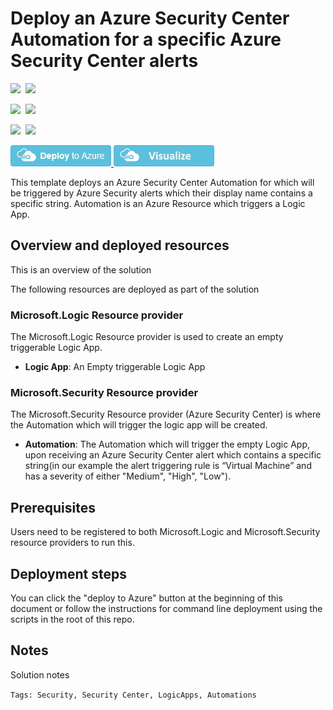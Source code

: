 # Deploy an Azure Security Center Automation for a specific Azure Security Center alerts

<IMG SRC="https://azurequickstartsservice.blob.core.windows.net/badges/101-securitycenter-create-automation-for-all-alerts/PublicLastTestDate.svg" />&nbsp;
<IMG SRC="https://azurequickstartsservice.blob.core.windows.net/badges/101-securitycenter-create-automation-for-all-alerts/PublicDeployment.svg" />&nbsp;

<IMG SRC="https://azurequickstartsservice.blob.core.windows.net/badges/101-securitycenter-create-automation-for-all-alerts/FairfaxLastTestDate.svg" />&nbsp;
<IMG SRC="https://azurequickstartsservice.blob.core.windows.net/badges/101-securitycenter-create-automation-for-all-alerts/FairfaxDeployment.svg" />&nbsp;

<IMG SRC="https://azurequickstartsservice.blob.core.windows.net/badges/101-securitycenter-create-automation-for-all-alerts/BestPracticeResult.svg" />&nbsp;
<IMG SRC="https://azurequickstartsservice.blob.core.windows.net/badges/101-securitycenter-create-automation-for-all-alerts/CredScanResult.svg" />&nbsp;

<a href="https://portal.azure.com/#create/Microsoft.Template/uri/https%3A%2F%2Fraw.githubusercontent.com%2FAzure%2Fazure-quickstart-templates%2Fmaster%2F101-securitycenter-create-automation-for-all-alerts%2Fazuredeploy.json" target="_blank">
  <img src="https://raw.githubusercontent.com/Azure/azure-quickstart-templates/master/1-CONTRIBUTION-GUIDE/images/deploytoazure.png"/>
</a>
<a href="http://armviz.io/#/?load=https%3A%2F%2Fraw.githubusercontent.com%2FAzure%2Fazure-quickstart-templates%2Fmaster%2F101-securitycenter-create-automation-for-all-alerts%2Fazuredeploy.json" target="_blank">
  <img src="https://raw.githubusercontent.com/Azure/azure-quickstart-templates/master/1-CONTRIBUTION-GUIDE/images/visualizebutton.png"/>
</a>


This template deploys an Azure Security Center Automation for which will be triggered by Azure Security alerts which their display name contains a specific string.
Automation is an Azure Resource which triggers a Logic App.

## Overview and deployed resources

This is an overview of the solution

The following resources are deployed as part of the solution

### Microsoft.Logic Resource provider

The Microsoft.Logic Resource provider is used to create an empty triggerable Logic App.

+ **Logic App**: An Empty triggerable Logic App


### Microsoft.Security Resource provider

The Microsoft.Security Resource provider (Azure Security Center) is where the Automation which will trigger the logic app will be created. 

+ **Automation**: The Automation which will trigger the empty Logic App, upon receiving an Azure Security Center alert which contains a specific string(in our example the alert triggering rule is “Virtual Machine” and has a severity of either "Medium", "High", "Low").

## Prerequisites

Users need to be registered to both Microsoft.Logic and Microsoft.Security resource providers to run this.

## Deployment steps

You can click the "deploy to Azure" button at the beginning of this document or follow the instructions for command line deployment using the scripts in the root of this repo.


## Notes

Solution notes

`Tags: Security, Security Center, LogicApps, Automations`
